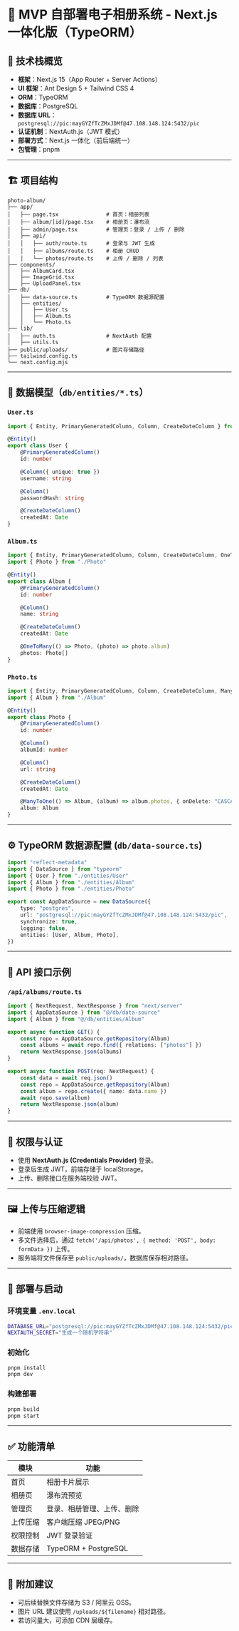 # 📸 MVP 自部署电子相册系统 - Next.js 一体化版（TypeORM）

## 🧱 技术栈概览

-   **框架**：Next.js 15（App Router + Server Actions）
-   **UI 框架**：Ant Design 5 + Tailwind CSS 4
-   **ORM**：TypeORM
-   **数据库**：PostgreSQL
-   **数据库 URL**：`postgresql://pic:mayGYZfTcZMxJDMf@47.108.148.124:5432/pic`
-   **认证机制**：NextAuth.js（JWT 模式）
-   **部署方式**：Next.js 一体化（前后端统一）
-   **包管理**：pnpm

---

## 🏗️ 项目结构

```
photo-album/
├── app/
│   ├── page.tsx               # 首页：相册列表
│   ├── album/[id]/page.tsx    # 相册页：瀑布流
│   ├── admin/page.tsx         # 管理页：登录 / 上传 / 删除
│   ├── api/
│   │   ├── auth/route.ts      # 登录与 JWT 生成
│   │   ├── albums/route.ts    # 相册 CRUD
│   │   └── photos/route.ts    # 上传 / 删除 / 列表
├── components/
│   ├── AlbumCard.tsx
│   ├── ImageGrid.tsx
│   ├── UploadPanel.tsx
├── db/
│   ├── data-source.ts         # TypeORM 数据源配置
│   ├── entities/
│   │   ├── User.ts
│   │   ├── Album.ts
│   │   └── Photo.ts
├── lib/
│   ├── auth.ts                # NextAuth 配置
│   ├── utils.ts
├── public/uploads/            # 图片存储路径
├── tailwind.config.ts
└── next.config.mjs
```

---

## 💾 数据模型（`db/entities/*.ts`）

### `User.ts`

```ts
import { Entity, PrimaryGeneratedColumn, Column, CreateDateColumn } from "typeorm"

@Entity()
export class User {
    @PrimaryGeneratedColumn()
    id: number

    @Column({ unique: true })
    username: string

    @Column()
    passwordHash: string

    @CreateDateColumn()
    createdAt: Date
}
```

### `Album.ts`

```ts
import { Entity, PrimaryGeneratedColumn, Column, CreateDateColumn, OneToMany } from "typeorm"
import { Photo } from "./Photo"

@Entity()
export class Album {
    @PrimaryGeneratedColumn()
    id: number

    @Column()
    name: string

    @CreateDateColumn()
    createdAt: Date

    @OneToMany(() => Photo, (photo) => photo.album)
    photos: Photo[]
}
```

### `Photo.ts`

```ts
import { Entity, PrimaryGeneratedColumn, Column, CreateDateColumn, ManyToOne } from "typeorm"
import { Album } from "./Album"

@Entity()
export class Photo {
    @PrimaryGeneratedColumn()
    id: number

    @Column()
    albumId: number

    @Column()
    url: string

    @CreateDateColumn()
    createdAt: Date

    @ManyToOne(() => Album, (album) => album.photos, { onDelete: "CASCADE" })
    album: Album
}
```

---

## ⚙️ TypeORM 数据源配置 (`db/data-source.ts`)

```ts
import "reflect-metadata"
import { DataSource } from "typeorm"
import { User } from "./entities/User"
import { Album } from "./entities/Album"
import { Photo } from "./entities/Photo"

export const AppDataSource = new DataSource({
    type: "postgres",
    url: "postgresql://pic:mayGYZfTcZMxJDMf@47.108.148.124:5432/pic",
    synchronize: true,
    logging: false,
    entities: [User, Album, Photo],
})
```

---

## 🧩 API 接口示例

### `/api/albums/route.ts`

```ts
import { NextRequest, NextResponse } from "next/server"
import { AppDataSource } from "@/db/data-source"
import { Album } from "@/db/entities/Album"

export async function GET() {
    const repo = AppDataSource.getRepository(Album)
    const albums = await repo.find({ relations: ["photos"] })
    return NextResponse.json(albums)
}

export async function POST(req: NextRequest) {
    const data = await req.json()
    const repo = AppDataSource.getRepository(Album)
    const album = repo.create({ name: data.name })
    await repo.save(album)
    return NextResponse.json(album)
}
```

---

## 🔐 权限与认证

-   使用 **NextAuth.js (Credentials Provider)** 登录。
-   登录后生成 JWT，前端存储于 localStorage。
-   上传、删除接口在服务端校验 JWT。

---

## 🖼️ 上传与压缩逻辑

-   前端使用 `browser-image-compression` 压缩。
-   多文件选择后，通过 `fetch('/api/photos', { method: 'POST', body: formData })` 上传。
-   服务端将文件保存至 `public/uploads/`，数据库保存相对路径。

---

## 🚀 部署与启动

### 环境变量 `.env.local`

```bash
DATABASE_URL="postgresql://pic:mayGYZfTcZMxJDMf@47.108.148.124:5432/pic"
NEXTAUTH_SECRET="生成一个随机字符串"
```

### 初始化

```bash
pnpm install
pnpm dev
```

### 构建部署

```bash
pnpm build
pnpm start
```

---

## ✅ 功能清单

| 模块     | 功能                       |
| -------- | -------------------------- |
| 首页     | 相册卡片展示               |
| 相册页   | 瀑布流预览                 |
| 管理页   | 登录、相册管理、上传、删除 |
| 上传压缩 | 客户端压缩 JPEG/PNG        |
| 权限控制 | JWT 登录验证               |
| 数据存储 | TypeORM + PostgreSQL       |

---

## 🧭 附加建议

-   可后续替换文件存储为 S3 / 阿里云 OSS。
-   图片 URL 建议使用 `/uploads/${filename}` 相对路径。
-   若访问量大，可添加 CDN 层缓存。
